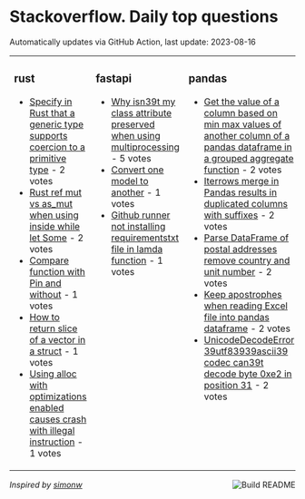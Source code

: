 # Stackoverflow. Daily top questions 

Automatically updates via GitHub Action, last update: <!-- date starts -->2023-08-16<!-- date ends -->


<table><tr><td valign="top" width="33%">

### rust
<!-- rust starts -->
* [Specify in Rust that a generic type supports coercion to a primitive type](https://stackoverflow.com/questions/76910586/specify-in-rust-that-a-generic-type-supports-coercion-to-a-primitive-type) - 2 votes
* [Rust ref mut vs as_mut when using inside while let Some](https://stackoverflow.com/questions/76907164/rust-ref-mut-vs-as-mut-when-using-inside-while-let-some) - 2 votes
* [Compare function with Pin and without](https://stackoverflow.com/questions/76916235/compare-function-with-pin-and-without) - 1 votes
* [How to return slice of a vector in a struct](https://stackoverflow.com/questions/76908840/how-to-return-slice-of-a-vector-in-a-struct) - 1 votes
* [Using alloc with optimizations enabled causes crash with illegal instruction](https://stackoverflow.com/questions/76908792/using-alloc-with-optimizations-enabled-causes-crash-with-illegal-instruction) - 1 votes
<!-- rust ends -->
</td><td valign="top" width="34%">


### fastapi
<!-- fastapi starts -->
* [Why isn39t my class attribute preserved when using multiprocessing](https://stackoverflow.com/questions/76910226/why-isnt-my-class-attribute-preserved-when-using-multiprocessing) - 5 votes
* [Convert one model to another](https://stackoverflow.com/questions/76904192/convert-one-model-to-another) - 1 votes
* [Github runner not installing requirementstxt file in lamda function](https://stackoverflow.com/questions/76902873/github-runner-not-installing-requirements-txt-file-in-lamda-function) - 1 votes
<!-- fastapi ends -->
</td><td valign="top" width="34%">


### pandas
<!-- pandas starts -->
* [Get the value of a column based on min max values of another column of a pandas dataframe in a grouped aggregate function](https://stackoverflow.com/questions/76904262/get-the-value-of-a-column-based-on-min-max-values-of-another-column-of-a-pandas) - 2 votes
* [Iterrows merge in Pandas results in duplicated columns with suffixes](https://stackoverflow.com/questions/76908846/iterrows-merge-in-pandas-results-in-duplicated-columns-with-suffixes) - 2 votes
* [Parse DataFrame of postal addresses  remove country and unit number](https://stackoverflow.com/questions/76907951/parse-dataframe-of-postal-addresses-remove-country-and-unit-number) - 2 votes
* [Keep apostrophes when reading Excel file into pandas dataframe](https://stackoverflow.com/questions/76915368/keep-apostrophes-when-reading-excel-file-into-pandas-dataframe) - 2 votes
* [UnicodeDecodeError 39utf83939ascii39 codec can39t decode byte 0xe2 in position 31](https://stackoverflow.com/questions/76906357/unicodedecodeerror-utf-8-ascii-codec-cant-decode-byte-0xe2-in-position-31) - 2 votes
<!-- pandas ends -->
</td></tr></table>

<a href="https://github.com/hp0404/hp0404/actions"><img src="https://github.com/hp0404/hp0404/workflows/Build%20README/badge.svg" align="right" alt="Build README"></a> <p>*Inspired by  [simonw](https://github.com/simonw/simonw)*</p>
